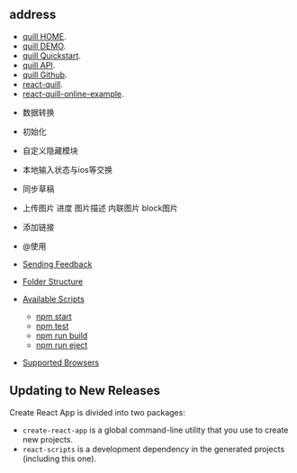 ## address
* [quill HOME](https://quilljs.com/).
* [quill DEMO](https://quilljs.com/guides/cloning-medium-with-parchment/).
* [quill Quickstart](https://quilljs.com/docs/quickstart/).
* [quill API](https://quilljs.com/docs/api/).
* [quill Github](https://github.com/quilljs/quill/).
* [react-quill](https://github.com/zenoamaro/react-quill).
* [react-quill-online-example](http://zenoamaro.github.io/react-quill/).

- 数据转换
- 初始化
- 自定义隐藏模块
- 本地输入状态与ios等交换
- 同步草稿
- 上传图片 进度 图片描述 内联图片 block图片
- 添加链接
- @使用


- [Sending Feedback](#sending-feedback)
- [Folder Structure](#folder-structure)
- [Available Scripts](#available-scripts)
  - [npm start](#npm-start)
  - [npm test](#npm-test)
  - [npm run build](#npm-run-build)
  - [npm run eject](#npm-run-eject)
- [Supported Browsers](#supported-browsers)

## Updating to New Releases

Create React App is divided into two packages:

* `create-react-app` is a global command-line utility that you use to create new projects.
* `react-scripts` is a development dependency in the generated projects (including this one).

